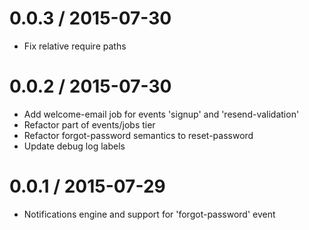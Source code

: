 
0.0.3 / 2015-07-30
==================

 * Fix relative require paths

0.0.2 / 2015-07-30
==================

 * Add welcome-email job for events 'signup' and 'resend-validation'
 * Refactor part of events/jobs tier
 * Refactor forgot-password semantics to reset-password
 * Update debug log labels

0.0.1 / 2015-07-29
==================

 * Notifications engine and support for 'forgot-password' event
